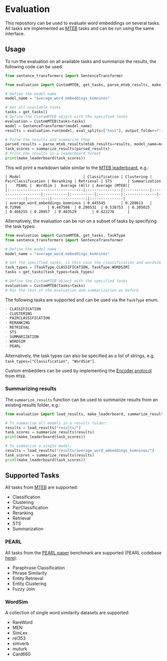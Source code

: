 # Evaluation

This repository can be used to evaluate word embeddings on several tasks. All tasks are implemented as [MTEB](https://github.com/embeddings-benchmark/mteb) tasks and can be run using the same interface.

## Usage

To run the evaluation on all available tasks and summarize the results, the following code can be used:

```python
from sentence_transformers import SentenceTransformer

from evaluation import CustomMTEB, get_tasks, parse_mteb_results, make_leaderboard, summarize_results

# Define the model name
model_name = "average_word_embeddings_komninos"

# Get all available tasks
tasks = get_tasks()
# Define the CustomMTEB object with the specified tasks
evaluation = CustomMTEB(tasks=tasks)
model = SentenceTransformer(model_name)
results = evaluation.run(model, eval_splits=["test"], output_folder=f"results/{model_name}")

# Parse the results and summarize them
parsed_results = parse_mteb_results(mteb_results=results, model_name=model_name)
task_scores = summarize_results(parsed_results)
# Print the results in a leaderboard format
print(make_leaderboard(task_scores))
```

This will print a markdown table similar to the [MTEB leaderboard](https://huggingface.co/spaces/mteb/leaderboard), e.g.:

```
| Model                            | Classification | Clustering | PairClassification | Reranking | Retrieval | STS       | Summarization |    PEARL |  WordSim |  Average (All) | Average (MTEB)|
|:---------------------------------|:---------------|:-----------|:-------------------|:----------|:----------|:----------|:--------------|---------:|---------:|---------------:|:--------------|
| average_word_embeddings_komninos | 0.445545       | 0.288611   | 0.72996            | 0.447508  | 0.200531  | 0.538753  | 0.305025      | 0.466255 | 0.20957  | 0.403529       | 0.422276      |

```

Alternatively, the evaluation can be run on a subset of tasks by specifying the task types:

```python
from evaluation import CustomMTEB, get_tasks, TaskType
from sentence_transformers import SentenceTransformer

# Define the model name
model_name = "average_word_embeddings_komninos"

# Get the specified tasks, in this case the classification and wordsim tasks
task_types = [TaskType.CLASSIFICATION, TaskType.WORDSIM]
tasks = get_tasks(task_types=task_types)

# Define the CustomMTEB object with the specified tasks
evaluation = CustomMTEB(tasks=tasks)
# Run the rest of the evaluation and summarization as before
```

The following tasks are supported and can be used via the `TaskType` enum:
```python
- CLASSIFICATION
- CLUSTERING
- PAIRCLASSIFICATION
- RERANKING
- RETRIEVAL
- STS
- SUMMARIZATION
- WORDSIM
- PEARL
```
Alternatively, the task types can also be specified as a list of strings, e.g. `task_types=["Classification", "WordSim"]`.

Custom embedders can be used by implementing the [Encoder protocol](https://github.com/embeddings-benchmark/mteb/blob/main/mteb/encoder_interface.py#L12) from `MTEB`.

### Summarizing results

The `summarize_results` function can be used to summarize results from an existing results folder, e.g.:

```python
from evaluation import load_results, make_leaderboard, summarize_results

# To summarize all models in a results folder:
results = load_results("results/")
task_scores = summarize_results(results)
print(make_leaderboard(task_scores))

# To summarize a single model:
results = load_results("results/average_word_embeddings_komninos/")
task_scores = summarize_results(results)
print(make_leaderboard(task_scores))
```


## Supported Tasks
All tasks from [MTEB](https://github.com/embeddings-benchmark/mteb) are supported:
- Classification
- Clustering
- PairClassification
- Reranking
- Retrieval
- STS
- Summarization

### PEARL
All tasks from the [PEARL paper](https://arxiv.org/pdf/2401.10407) benchmark are supported (PEARL codebase [here](https://github.com/tigerchen52/PEARL)):
- Paraphrase Classification
- Phrase Similarity
- Entity Retrieval
- Entity Clustering
- Fuzzy Join

### WordSim
A collection of single word similarity datasets are supported:
- RareWord
- MEN
- SimLex
- rel353
- simverb
- muturk
- Card660
